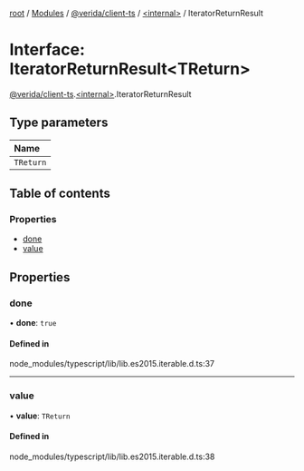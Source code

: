 [root](../README.md) / [Modules](../modules.md) / [@verida/client-ts](../modules/verida_client_ts.md) / [<internal\>](../modules/verida_client_ts._internal_.md) / IteratorReturnResult

# Interface: IteratorReturnResult<TReturn\>

[@verida/client-ts](../modules/verida_client_ts.md).[<internal\>](../modules/verida_client_ts._internal_.md).IteratorReturnResult

## Type parameters

| Name |
| :------ |
| `TReturn` |

## Table of contents

### Properties

- [done](verida_client_ts._internal_.IteratorReturnResult.md#done)
- [value](verida_client_ts._internal_.IteratorReturnResult.md#value)

## Properties

### done

• **done**: ``true``

#### Defined in

node_modules/typescript/lib/lib.es2015.iterable.d.ts:37

___

### value

• **value**: `TReturn`

#### Defined in

node_modules/typescript/lib/lib.es2015.iterable.d.ts:38
